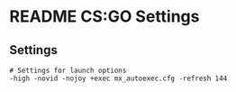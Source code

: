 # README CS:GO Settings

## Settings
```shell
# Settings for launch options
-high -novid -nojoy +exec mx_autoexec.cfg -refresh 144
```
